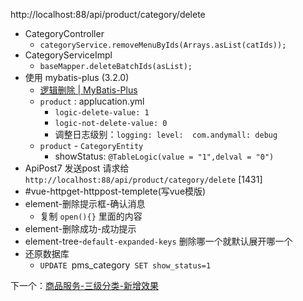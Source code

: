 http://localhost:88/api/product/category/delete
- CategoryController
	- `categoryService.removeMenuByIds(Arrays.asList(catIds));`
- CategoryServiceImpl
	- `baseMapper.deleteBatchIds(asList);`
- 使用 mybatis-plus (3.2.0)
	- [逻辑删除 | MyBatis-Plus](https://baomidou.com/pages/6b03c5/#%E4%BD%BF%E7%94%A8%E6%96%B9%E6%B3%95)
	- `product` : applucation.yml
		- `logic-delete-value: 1`
		- `logic-not-delete-value: 0`
		- 调整日志级别：`logging: level:  com.andymall: debug`
	- `product` - `CategoryEntity`
		- showStatus:  `@TableLogic(value = "1",delval = "0")`
- ApiPost7 发送post 请求给 `http://localhost:88/api/product/category/delete`  [1431]
- #vue-httpget-httppost-templete(写vue模版)
- element-删除提示框-确认消息
	- 复制 `open(){}` 里面的内容
- element-删除成功-成功提示
- element-tree-`default-expanded-keys` 删除哪一个就默认展开哪一个
- 还原数据库
	- `UPDATE `pms_category` SET show_status=1`

下一个：[商品服务-三级分类-新增效果](课程&笔记/技术栈/尚硅谷/谷粒商城/步骤与问题/recources/商品服务-三级分类-新增效果.md)

